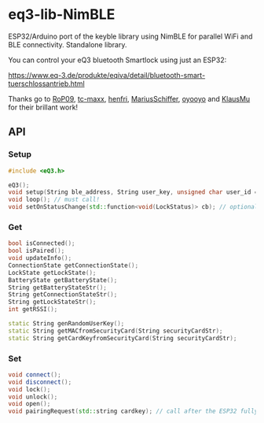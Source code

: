 # eq3-lib-NimBLE
ESP32/Arduino port of the keyble library using NimBLE for parallel WiFi and BLE connectivity.
Standalone library.

You can control your eQ3 bluetooth Smartlock using just an ESP32:

https://www.eq-3.de/produkte/eqiva/detail/bluetooth-smart-tuerschlossantrieb.html

Thanks go to <a href="https://github.com/RoP09">RoP09</a>, <a href="https://github.com/tc-maxx">tc-maxx</a>, <a href="https://github.com/henfri">henfri</a>, <a href="https://github.com/MariusSchiffer">MariusSchiffer</a>, <a href="https://github.com/oyooyo">oyooyo</a> and <a href="https://github.com/KlausMu">KlausMu</a> for their brillant work!

## API

### Setup

```cpp
#include <eQ3.h>
``` 

```cpp
eQ3();
void setup(String ble_address, String user_key, unsigned char user_id = 0x01, String name = "");
void loop(); // must call!
void setOnStatusChange(std::function<void(LockStatus)> cb); // optional, untested
```

### Get
```cpp
bool isConnected();
bool isPaired();
void updateInfo();
ConnectionState getConnectionState();
LockState getLockState();
BatteryState getBatteryState();
String getBatteryStateStr();
String getConnectionStateStr();
String getLockStateStr();
int getRSSI();

static String genRandomUserKey();
static String getMACfromSecurityCard(String securityCardStr);
static String getCardKeyfromSecurityCard(String securityCardStr);
```

### Set
```cpp
void connect();
void disconnect();
void lock();
void unlock();
void open();
void pairingRequest(std::string cardkey); // call after the ESP32 fully connected to the lock
```
